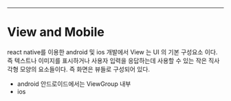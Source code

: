 
----

# View and Mobile

 react native를 이용한 android 및 ios 개발에서 View 는 UI 의 기본 구성요소 이다. 즉 텍스트나 이미지를 표시하거나 사용자 입력을 응답하는데 사용할 수 있는 작은 직사각형 모양의 요소들이다. 즉 화면은 뷰들로 구성되어 있다.

- android 
    안드로이드에서는 ViewGroup 내부
- ios